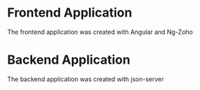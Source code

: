 # Frontend Application
The frontend application was created with Angular and Ng-Zoho

# Backend Application
The backend application was created with json-server
